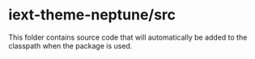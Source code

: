 # iext-theme-neptune/src

This folder contains source code that will automatically be added to the classpath when
the package is used.
